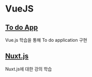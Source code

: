 # VueJS

## [To do App](https://github.com/holabee/LearnVueJS/tree/main/to-do-application)
Vue.js 학습을 통해 To do application 구현

## [Nuxt.js](https://github.com/holabee/LearnVueJS/tree/main/learn-nuxt)
Nuxt.js에 대한 강의 학습